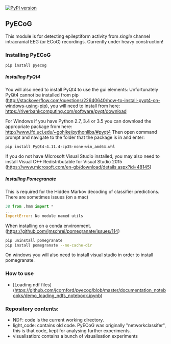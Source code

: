 [![PyPI version](https://badge.fury.io/py/pyecog.svg)](https://badge.fury.io/py/pyecog)
## PyECoG
This module is for detecting epileptiform activity from *single* channel intracranial EEG (or ECoG) recordings.
Currently under heavy construction! 

### Installing PyECoG
```{bash}
pip install pyecog
```

##### Installing PyQt4
You will also need to install PyQt4 to use the gui elements:
Unfortunately PyQt4 cannot be installed from pip (http://stackoverflow.com/questions/22640640/how-to-install-pyqt4-on-windows-using-pip), you will need to install from here:
https://riverbankcomputing.com/software/pyqt/download

For Windows if you have Python 2.7, 3.4 or 3.5 you can download the appropriate package from here:
http://www.lfd.uci.edu/~gohlke/pythonlibs/#pyqt4
Then open command prompt and navigate to the folder that the package is in and enter:
```{bash}
pip install PyQt4-4.11.4-cp35-none-win_amd64.whl
```
If you do not have MIcrosoft Visual Studio installed, you may also need to install Visual C++ Redistributable for Visual Studio 2015 (https://www.microsoft.com/en-gb/download/details.aspx?id=48145)


##### Installing Pomegranate
This is required for the Hidden Markov decoding of classifier predictions. There are sometimes issues (on a mac)
```python
38 from .hmm import *
...
ImportError: No module named utils
```
When installing on a conda environment. (https://github.com/jmschrei/pomegranate/issues/114)

```bash
pip uninstall pomegranate
pip install pomegranate --no-cache-dir
```
On windows you will also need to install visual studio in order to install pomegranate.

### How to use
- [Loading ndf files] (https://github.com/jcornford/pyecog/blob/master/documentation_notebooks/demo_loading_ndfs_notebook.ipynb)

### Repository contents:
* NDF:          code is the current working directory.
* light_code:   contains old code. PyECoG was originally "networkclassifer", this is that code, kept for analysing further experiments.
* visualisation: contains a bunch of visualisation experiments




